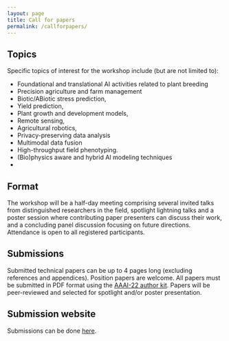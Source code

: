 ```yaml
---
layout: page
title: Call for papers
permalink: /callforpapers/
---
```

## Topics
Specific topics of interest for the workshop include (but are not limited to):
- Foundational and translational AI activities related to plant breeding
- Precision agriculture and farm management
- Biotic/ABiotic stress prediction, 
- Yield prediction, 
- Plant growth and development models, 
- Remote sensing, 
- Agricultural robotics, 
- Privacy-preserving data analysis
- Multimodal data fusion
- High-throughput field phenotyping. 
- (Bio)physics aware and hybrid AI modeling techniques
- 
## Format
The workshop will be a half-day meeting comprising several invited talks from distinguished researchers in the field, spotlight lightning talks and a poster session where contributing paper presenters can discuss their work, and a concluding panel discussion focusing on future directions. Attendance is open to all registered participants.

## Submissions
Submitted technical papers can be up to 4 pages long (excluding references and appendices). Position papers are welcome. All papers must be submitted in PDF format using the [AAAI-22 author kit](https://aaai.org/Conferences/AAAI-22/submission-guidelines/). Papers will be peer-reviewed and selected for spotlight and/or poster presentation.   

## Submission website
Submissions can be done [here](https://openreview.net/group?id=AAAI.org/2022/Workshop/AIAFS).
